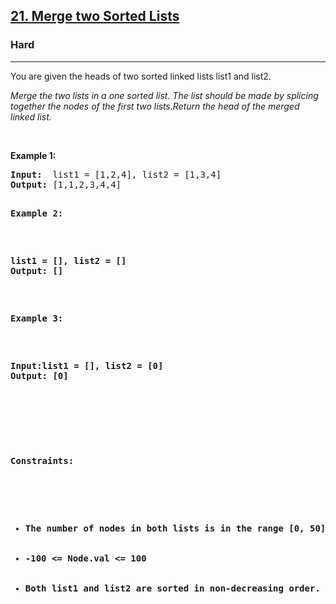 <h2><a href="https://leetcode.com/problems/merge-k-sorted-lists/">21. Merge two Sorted Lists</a></h2><h3>Hard</h3><hr><div><p>You are given the heads of two sorted linked lists list1 and list2.</p>

<p><em>Merge the two lists in a one sorted list. The list should be made by splicing together the nodes of the first two lists.Return the head of the merged linked list.</em></p>

<p>&nbsp;</p>
<p><strong>Example 1:</strong></p>

<pre><strong>Input:</strong>  list1 = [1,2,4], list2 = [1,3,4]
<strong>Output:</strong> [1,1,2,3,4,4]

<p><strong>Example 2:</strong></p>

<pre><strong>list1 = [], list2 = []
<strong>Output:</strong> []
</pre>

<p><strong>Example 3:</strong></p>

<pre><strong>Input:</strong>list1 = [], list2 = [0]
<strong>Output:</strong> [0]
</pre>

<p>&nbsp;</p>
<p><strong>Constraints:</strong></p>

<ul>
	<li>The number of nodes in both lists is in the range [0, 50].</li>
	<li>-100 <= Node.val <= 100</li>
	<li>Both list1 and list2 are sorted in non-decreasing order.</li>
</ul>
</div>
